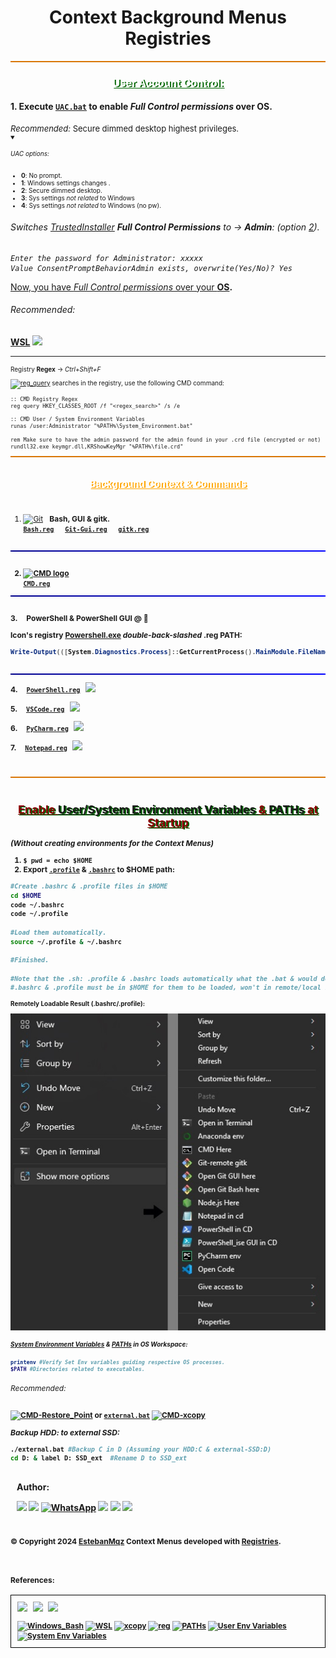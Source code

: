 <h1 align="center">
   Context Background Menus Registries    
</h1>

<div style="background-color: #d97707; height: 2px;"></div>

<h3 style="text-shadow: 2px 1px darkgreen; color: white; text-align: center; text-decoration: underline;"> 
User Account Control:
</h3>

#### 1. <b>Execute [``UAC.bat``](https://github.com/EstebanMqz/Registries/blob/main/.bat/UAC.bat) to enable <i>Full Control permissions</i> over OS.</b> </h3> 

<div style="font-size: 13px;">
<i>Recommended:</i> Secure dimmed desktop highest privileges.</div>

<div style="font-size: 10px;">
<Details open> <Summary> <h6>UAC options:</h6> </Summary>
   </ul>
   <div class="small-padding" style="font-size: 10px;"> 
   <ul>
      <li><b>0</b>: No prompt.</li>
      <li><b>1</b>: Windows settings changes .</li>
      <li><b>2</b>: Secure dimmed desktop.</li>
      <li><b>3</b>: Sys settings <i>not related</i> to Windows</li>
      <li><b>4</b>: Sys settings <i>not related</i> to Windows (no pw).</li>
   </ul></div>
</Details>
</div>



###### Switches [TrustedInstaller](https://answers.microsoft.com/en-us/windows/forum/all/who-is-trustedinstaller-and-why-do-they-seem-to/59d48669-8aab-44fa-9499-c4efdba42f03) <b>Full Control Permissions</b> to &rarr; <b>Admin</b>: <i> (option [2](https://learn.microsoft.com/en-us/windows/security/threat-protection/security-policy-settings/user-account-control-switch-to-the-secure-desktop-when-prompting-for-elevation))</i>.<br>
<i>

```
Enter the password for Administrator: xxxxx
Value ConsentPromptBehaviorAdmin exists, overwrite(Yes/No)? Yes
``` 
</i>

<u>Now, you have <i>Full Control permissions</i> over your <b>OS</u>. 
<h6>Recommended:</h6>

[WSL](https://learn.microsoft.com/en-us/windows/wsl/install) [<img width="40px" src="https://www.svgrepo.com/show/184138/linux.svg">](https://learn.microsoft.com/en-us/windows/wsl/install)</b>
</font>

---

<div style="font-size: 10px;">
Registry <b>Regex</b> &rarr; <i>Ctrl+Shift+F</i>

<a href="https://docs.microsoft.com/en-us/windows-server/administration/windows-commands/reg-query"><img src="https://img.shields.io/badge/reg_query-000000.svg?style=flat&amp;logo=windows-terminal&amp;logoColor=blue" alt="reg_query"></a> searches in the registry, use the following CMD command:

```CMD
:: CMD Registry Regex
reg query HKEY_CLASSES_ROOT /f "<regex_search>" /s /e
```

```CMD
:: CMD User / System Environment Variables
runas /user:Administrator "%PATH%\System_Environment.bat"

rem Make sure to have the admin password for the admin found in your .crd file (encrypted or not)
rundll32.exe keymgr.dll,KRShowKeyMgr "%PATH%\file.crd"
```

<div style="background-color: #d97707; height: 2px;"></div><br>

<h2 style="text-shadow: 2px 1px orange; color: white; text-align: center; text-decoration: underline;">  Background Context & Commands</h2> 
<div style="font-size: 12px;"> <br>


1. [![Git](https://img.shields.io/badge/Git-F05032?style=flat&logo=git&logoColor=white)](https://git-scm.com/) &nbsp; <b>Bash, GUI & gitk. <br>
   [``Bash.reg``](https://github.com/EstebanMqz/Registries/blob/main/.reg/bash.reg) &emsp; [``Git-Gui.reg``](https://github.com/EstebanMqz/Registries/blob/main/.reg/bash.reg) &emsp; [``gitk.reg``](https://github.com/EstebanMqz/Registries/blob/main/.reg/bash.reg) <br><br>

<div style="height: 2px; background: linear-gradient(to right, darkblue, blue);"></div>
<br>

2.  [![CMD logo](https://img.shields.io/badge/CMD-000000.svg?style=flat&logo=windows-terminal&logoColor=white)](https://learn.microsoft.com/en-us/windows-server/administration/windows-commands/cmd) <br>
    [``CMD.reg``](https://github.com/EstebanMqz/Registries/blob/main/.reg/CMD.reg)

<div style="height: 2px; background: linear-gradient(to right, darkblue, blue);"></div>
<br>

<b>3. &nbsp; &nbsp; PowerShell & PowerShell GUI @ &#x1F4C1;</b>&emsp;

Icon's registry [Powershell.exe](https://github.com/PowerShell/PowerShell) <i>double-back-slashed <b></i>.reg</b></i> <b>PATH:</b></span>

```powershell
Write-Output(([System.Diagnostics.Process]::GetCurrentProcess().MainModule.FileName)).replace('\', '\\') #PowerShell terminal
```

<br>

<div style="height: 2px; background: linear-gradient(to right, darkblue, blue);"></div>

<b>4. &nbsp;   &nbsp; [``PowerShell.reg``](https://github.com/EstebanMqz/Registries/blob/main/PowerShell.reg)
   &nbsp; [<img width="18px" src="https://upload.wikimedia.org/wikipedia/commons/thumb/2/2f/PowerShell_5.0_icon.png/18px-PowerShell_5.0_icon.png">](https://docs.microsoft.com/en-us/powershell/) <br>

<b>5. &nbsp; &nbsp; [``VSCode.reg``](https://github.com/EstebanMqz/Registries/blob/main/.reg/VSCode.reg) 
   &nbsp; [<img width="18px" src="https://www.svgrepo.com/show/374171/vscode.svg">](https://docs.microsoft.com/en-us/powershell/)</b><br>

<b>6. &nbsp; &nbsp; [``PyCharm.reg``](https://github.com/EstebanMqz/Registries/blob/main/.reg/PyCharm.reg) 
   &nbsp; [<img width="18px" src="https://upload.wikimedia.org/wikipedia/commons/thumb/1/1d/PyCharm_Icon.svg/512px-PyCharm_Icon.svg.png">](https://www.jetbrains.com/pycharm/)</b><br>

<b>7. &nbsp; &nbsp; [``Notepad.reg``](https://github.com/EstebanMqz/Registries/blob/main/.reg/Notepad.reg) &nbsp; [<img width="18px" src="https://img.icons8.com/?size=48&id=82ixf4KHn6za&format=png">](https://icons8.com/icon/82ixf4KHn6za/notepad)</b><br>

   </span><br>

<div style="background-color: #d97707; height: 2px;"></div><br>

<section id="config">
<h2 style="text-shadow: 2px 1px darkgreen; color: darkred; text-align: center; text-decoration: underline;"> <b> Enable <a href="https://learn.microsoft.com/en-us/windows/win32/procthread/changing-environment-variables"> User/System Environment Variables </a></b> &amp; <b><a href="https://phoenixnap.com/kb/linux-add-to-path#:~:text=PATH%20is%20an%20environment%20variable,to%20remove%20it%20in%20Linux.">PATHs</a></b> at <b>Startup</b></h2>

<i>(Without creating environments for the Context Menus)</i>

1. ```$ pwd = echo $HOME```
2. Export [`.profile`](https://github.com/EstebanMqz/Registries/blob/main/$HOME/.profile) &amp; [`.bashrc`](https://github.com/EstebanMqz/Registries/blob/main/$HOME/.profile) to $HOME path:<br>
```bash
#Create .bashrc & .profile files in $HOME
cd $HOME
code ~/.bashrc
code ~/.profile

#Load them automatically.
source ~/.profile & ~/.bashrc

#Finished.

#Note that the .sh: .profile & .bashrc loads automatically what the .bat & would do in every execution.
#.bashrc & .profile must be in $HOME for them to be loaded, won't in remote/local repos.
```

</div>
Remotely Loadable Result (.bashrc/.profile):<br>

![Profile Bashrc](images/.bashrc.jpg)



<h5 style> 

<b>[System Environment Variables](https://docs.microsoft.com/en-us/windows/win32/procthread/environment-variables)</b> &amp; <b>[PATHs](https://docs.microsoft.com/en-us/windows/win32/procthread/environment-variables#searching-for-directories)</b>
in OS Workspace:</h5>

```bash
printenv #Verify Set Env variables guiding respective OS processes.
$PATH #Directories related to executables.
```

<div style="font-size: 12px;">

###### Recommended:
<a href="https://learn.microsoft.com/en-us/powershell/module/microsoft.powershell.management/checkpoint-computer?view=powershell-5.1"><img src="https://img.shields.io/badge/CMD-Restore_Point-000000.svg?style=flat&amp;logo=powershell&amp;logoColor=blue" alt="CMD-Restore_Point"></a>
 or [``external.bat``](https://github.com/EstebanMqz/Registries/blob/main/.reg/external.bat) <a href="https://learn.microsoft.com/en-us/windows-server/administration/windows-commands/xcopy"><img src="https://img.shields.io/badge/xcopy-000000.svg?style=flat&logo=windows-terminal&logoColor=white" alt="CMD-xcopy"></a>

<i>Backup HDD: to external SSD:</i>

```bash
./external.bat #Backup C in D (Assuming your HDD:C & external-SSD:D)
cd D: & label D: SSD_ext  #Rename D to SSD_ext
```

<h3 style="color: ; text-align:left; padding:10px"> 
Author: <br>

[<img width="40px" src="https://img.icons8.com/ios/50/0e55b3/resume-website.png">](https://tinyurl.com/Esteban-Profile)
[<img width="40px" src="https://img.icons8.com/?size=512&id=MR3dZdlA53te&format=png">](https://www.linkedin.com/in/esteban-m-653817205/)
<a href="https://tinyurl.com/2y86e2wa"><img width="35px" src="https://img.icons8.com/color/452/whatsapp--v1.png" alt="WhatsApp"></a>
[<img width="40px" src="https://img.icons8.com/color/452/gmail-new.png">](mailto:emarquez1895@gmail.com)
[<img width="40px" src="https://cdn3d.iconscout.com/3d/free/thumb/free-github-6343501-5220956.png?f=webp">](https://github.com/EstebanMqz?tab=repositories)
[<img width="40px" src="https://img.icons8.com/color/452/gitlab.png">](https://gitlab.com/EstebanMqz) </h3>

© Copyright 2024 [EstebanMqz](https://github.com/EstebanMqz)
Context Menus developed with [Registries](https://github.com/EstebanMqz/Registries).
<br><br><br>
<h4> References:</h4>

<div style="border: 1px solid black; padding: 10px;" align="left">

<a href="https://learn.microsoft.com/en-us/windows-server/administration/windows-commands/reg">
<img style="vertical-align: middle;" width="30px" src="https://upload.wikimedia.org/wikipedia/commons/thumb/1/15/Logo_windows_simples.svg/2280px-Logo_windows_simples.svg.png?f=webp"></a> &nbsp;
<a href="https://learn.microsoft.com/en-us/windows-server/administration/windows-commands/reg">
<img style="vertical-align: middle;" width="30px" src="https://upload.wikimedia.org/wikipedia/commons/thumb/3/33/Registry.svg/1920px-Registry.svg.png"></a> &nbsp;
<a href="https://docs.kernel.org">
<img style="vertical-align: middle;" width="30px" src="https://upload.wikimedia.org/wikipedia/commons/3/35/Tux.svg"><br><br>
<a href="https://www.gnu.org/software/bash/manual/bash.html">
    <img src="https://img.shields.io/badge/Bash-5.1.4-F05032.svg?style=flat&amp;logo=gnu-bash" alt="Windows_Bash"></a>
<a href="https://docs.microsoft.com/en-us/windows/wsl/">
    <img src="https://img.shields.io/badge/WSL-2.0-0078D6.svg?style=flat&amp;logo=windows" alt="WSL"></a>
<a href="https://learn.microsoft.com/en-us/windows-server/administration/windows-commands/xcopy">
    <img src="https://img.shields.io/badge/xcopy-000000.svg?style=flat&amp;logo=windows-terminal" alt="xcopy"></a>
<a href="https://www.gnu.org/software/bash/manual/bash.html#Bash-Startup-Files"></a>
<a href="https://docs.microsoft.com/en-us/windows-server/administration/windows-commands/reg">
    <img src="https://img.shields.io/badge/Registry-reg-000000.svg?style=flat&amp;logo=powershell" alt="reg"></a>
<a href="https://docs.microsoft.com/en-us/windows/win32/procthread/environment-variables">
    <img src="https://img.shields.io/badge/PATHs-black" alt="PATHs"></a>
<a href="https://docs.microsoft.com/en-us/windows/win32/procthread/environment-variables">
    <img src="https://img.shields.io/badge/User-Environment-black" alt="User Env Variables"></a>
<a href="https://docs.microsoft.com/en-us/windows/win32/procthread/environment-variables">
    <img src="https://img.shields.io/badge/System-%20Environment-black" alt="System Env Variables"></a>
</div>
</div>
</div>





